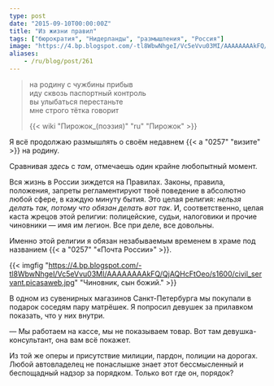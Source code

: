 ```yaml
---
type: post
date: "2015-09-10T00:00:00Z"
title: "Из жизни правил"
tags: ["бюрократия", "Нидерланды", "размышления", "Россия"]
image: "https://4.bp.blogspot.com/-tl8WbwNhgeI/Vc5eVvu03MI/AAAAAAAAkFQ/QjAQHcFtOeo/s1600/civil_servant.picasaweb.jpg"
aliases:
    - /ru/blog/post/261
---
```


> на родину с чужбины прибыв<br />
> иду сквозь паспортный контроль<br />
> вы улыбаться перестаньте<br />
> мне строго тётка говорит<br />
>
> {{< wiki "Пирожок_(поэзия)" "ru" "Пирожок" >}}

Я всё продолжаю размышлять о своём недавнем {{< a "0257" "визите" >}} на родину.

Сравнивая *здесь* с *там*, отмечаешь один крайне любопытный момент.

Вся жизнь в России зиждется на Правилах. Законы, правила, положения, запреты регламентируют твоё поведение в абсолютно любой сфере, в каждую минуту бытия. Это целая религия: *нельзя делать так, потому что обязан делать вот так*. И, соответственно, целая каста жрецов этой религии: полицейские, судьи, налоговики и прочие чиновники — имя им легион. Все при деле, все довольны.

Именно этой религии я обязан незабываемым временем в храме под названием {{< a "0257" "«Почта России»" >}}.

{{< imgfig "https://4.bp.blogspot.com/-tl8WbwNhgeI/Vc5eVvu03MI/AAAAAAAAkFQ/QjAQHcFtOeo/s1600/civil_servant.picasaweb.jpg" "Чиновник, сын божий." >}}

<!--more-->

В одном из сувенирных магазинов Санкт-Петербурга мы покупали в подарок соседям пару матрёшек. Я попросил девушек за прилавком показать, что у них внутри.

— Мы работаем на кассе, мы не показываем товар. Вот там девушка-консультант, она вам всё покажет.

Из той же оперы и присутствие милиции, пардон, полиции на дорогах. Любой автовладелец не понаслышке знает этот бессмысленный и беспощадный надзор за порядком. Только вот где он, порядок?
